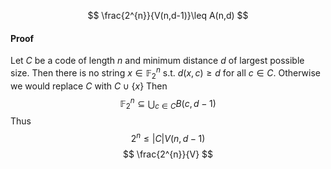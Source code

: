 $$
\frac{2^{n}}{V(n,d-1)}\leq A(n,d)
$$
#### Proof
Let $C$ be a code of length $n$ and minimum distance $d$ of largest possible size. Then there is no string $x\in \mathbb{F}_{2}^{n}$ s.t. $d(x,c)\geq d$ for all $c\in C$. Otherwise we would replace $C$ with $C\cup \{ x \}$
Then
$$
\mathbb{F}^{n}_{2}\subseteq \bigcup_{c\in C}B(c,d-1)
$$
Thus 
$$
2^{n}\leq \lvert C \rvert V(n,d-1)
$$
$$
\frac{2^{n}}{V}
$$
